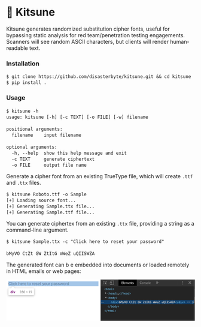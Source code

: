# 🦊 Kitsune

Kitsune generates randomized substitution cipher fonts, useful for bypassing static analysis for red team/penetration testing engagements. Scanners will see random ASCII characters, but clients will render human-readable text.

### Installation

```console
$ git clone https://github.com/disasterbyte/kitsune.git && cd kitsune
$ pip install .
```

### Usage

```console
$ kitsune -h
usage: kitsune [-h] [-c TEXT] [-o FILE] [-w] filename

positional arguments:
  filename    input filename

optional arguments:
  -h, --help  show this help message and exit
  -c TEXT     generate ciphertext
  -o FILE     output file name
```

Generate a cipher font from an existing TrueType file, which will create `.ttf` and `.ttx` files. 

```console
$ kitsune Roboto.ttf -o Sample 
[+] Loading source font...
[+] Generating Sample.ttx file...
[+] Generating Sample.ttf file...
```

You can generate ciphertex from an existing `.ttx` file, providing a string as a command-line argument.

```console
$ kitsune Sample.ttx -c "Click here to reset your password"

bMyVO CtZt GW ZtItG mWeZ uQIISWZA
```


The generated font can b e embedded into documents or loaded remotely in HTML emails or web pages:

![seeing is believing](example.png)
